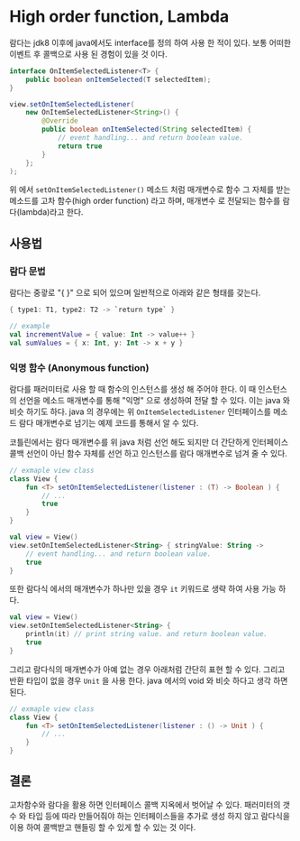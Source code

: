 # High order function, Lambda

람다는 jdk8 이후에 java에서도 interface를 정의 하여 사용 한 적이 있다. 보통 어떠한 이벤트 후 콜백으로 사용 된 경험이 있을 것 이다. 

```java
interface OnItemSelectedListener<T> {
    public boolean onItemSelected(T selectedItem);
}

view.setOnItemSelectedListener(
    new OnItemSelectedListener<String>() {
        @Override
        public boolean onItemSelected(String selectedItem) {
            // event handling... and return boolean value. 
            return true
        }
    };
);

```

위 에서 `setOnItemSelectedListener()` 메소드 처럼 매개변수로 함수 그 자체를 받는 메소드를 고차 함수(high order function) 라고 하며, 매개변수 로 전달되는 함수를 람다(lambda)라고 한다. 

## 사용법

### 람다 문법 

람다는 중괗로 "{ }" 으로 되어 있으며 일반적으로 아래와 같은 형태를 갖는다. 

```kotlin
{ type1: T1, type2: T2 -> `return type` }

// example 
val incrementValue = { value: Int -> value++ }
val sumValues = { x: Int, y: Int -> x + y }
```

### 익명 함수 (Anonymous function)

람다를 패러미터로 사용 할 때 함수의 인스턴스를 생성 해 주어야 한다. 이 때 인스턴스의 선언을 메소드 매개변수를 통해 "익명" 으로 생성하여 전달 할 수 있다. 이는 java 와 비슷 하기도 하다. java 의 경우에는 위 `OnItemSelectedListener` 인터페이스를 메소드 람다 매개변수로 넘기는 예제 코드를 통해서 알 수 있다. 

코틀린에서는 람다 매개변수를 위 java 처럼 선언 해도 되지만 더 간단하게 인터페이스 콜백 선언이 아닌 함수 자체를 선언 하고 인스턴스를 람다 매개변수로 넘겨 줄 수 있다. 

```kotlin
// exmaple view class 
class View {    
    fun <T> setOnItemSelectedListener(listener : (T) -> Boolean ) {
        // ...
        true
    }
}

val view = View()
view.setOnItemSelectedListener<String> { stringValue: String ->
    // event handling... and return boolean value. 
    true
}
```

또한 람다식 에서의 매개변수가 하나만 있을 경우 `it` 키워드로 생략 하여 사용 가능 하다. 

```kotlin
val view = View()
view.setOnItemSelectedListener<String> { 
    println(it) // print string value. and return boolean value. 
    true
}
```

그리고 람다식의 매개변수가 아예 없는 경우 아래처럼 간단히 표현 할 수 있다. 그리고 반환 타입이 없을 경우 `Unit` 을 사용 한다. java 에서의 void 와 비슷 하다고 생각 하면 된다. 

```kotlin
// exmaple view class 
class View {    
    fun <T> setOnItemSelectedListener(listener : () -> Unit ) {
        // ...
    }
}
```

## 결론

고차함수와 람다을 활용 하면 인터페이스 콜백 지옥에서 벗어날 수 있다. 패러미터의 갯수 와 타입 등에 따라 만들어줘야 하는 인터페이스들을 추가로 생성 하지 않고 람다식을 이용 하여 콜백받고 핸들링 할 수 있게 할 수 있는 것 이다. 
